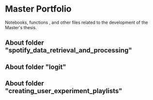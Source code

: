 # Master Portfolio

Notebooks, functions , and other files related to the development of the Master's thesis.

## About folder "spotify_data_retrieval_and_processing"

## About folder "logit"

## About folder "creating_user_experiment_playlists"


